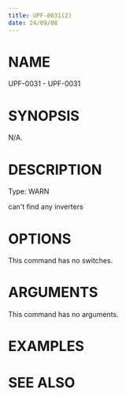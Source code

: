 ```yaml
---
title: UPF-0031(2)
date: 24/09/08
---
```


# NAME

UPF-0031 - UPF-0031

# SYNOPSIS

N/A.

# DESCRIPTION

Type: WARN

can't find any inverters

# OPTIONS

This command has no switches.

# ARGUMENTS

This command has no arguments.

# EXAMPLES

# SEE ALSO

